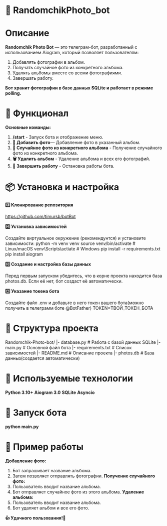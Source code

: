 # 📸 RandomchikPhoto_bot

# Описание

**Randomchik Photo Bot** — это телеграм-бот, разработанный с использованием Aiogram, который позволяет пользователям:

1. Добавлять фотографии в альбом.
2. Получать случайное фото из конкретного альбома.
3. Удалять альбомы вместе со всеми фотографиями.
4. Завершать работу.

**Бот хранит фотографии в базе данных SQLite и работает в режиме polling.**

# 🚀 Функционал

**Основные команды:**
1. **/start** - Запуск бота и отображение меню.
2. **📸 Добавить фото**— Добавление фото в указанный альбом.
3. **📂 Случайное фото из конкретного альбома** - Получение случайного фото из конкретного альбома.
4. **🗑 Удалить альбом** - Удаление альбома и всех его фотографий.
5. **🛑 Завершить работу** - Остановка работы бота.

# 📦 Установка и настройка

**1️⃣ Клонирование репозитория**

https://github.com/timursb/botBot

**2️⃣ Установка зависимостей**

Создайте виртуальное окружение (рекомендунтся) и установите зависимости:
python -m venv venv
source venv/bin/activate # Linux/macOS
venv\Scripts\actiate # Windows
pip install -r requirements.txt
pip install aiogram

**3️⃣ Создание и настройка базы данных**

Перед первым запуском убедитесь, что в корне проекта находится база photos.db. Если её нет, бот создаст её автоматически.

**4️⃣ Указание токена бота**

Создайте файл .env и добавьте в него токен вашего бота(можно получить в телеграмм боте @BotFather)
TOKEN=ТВОЙ_ТОКЕН_БОТА

# 📜 Структура проекта

Randomchik-Photo-bot/
|- database.py       # Работа с базой данных SQLite
|- main.py           # Основной файл бота
|- requirements.txt  # Список зависимостей
|- README.md         # Описание проекта
|- photos.db         # База данныз(создается автоматически)

# 🔧 Используемые технологии
**Python 3.10+**
**Aiogram 3.0**
**SQLite**
**Asyncio**

# 🚀 Запуск бота

**python main.py**

# 🎯 Пример работы

**Добавление фото:**
1. Бот запрашивает название альбома.
2. Затем позволяет отправлять фотографии.
**Получение случайного фото:**
1. Пользователь вводит название альбома.
2. Бот отправляет случайное фото из этого альбома.
**Удаление альбома:**
1. Пользователь вводит название альбома.
2. Бот удаляет альбом и все его фото.

**👍 Удачного пользования!🎉**
